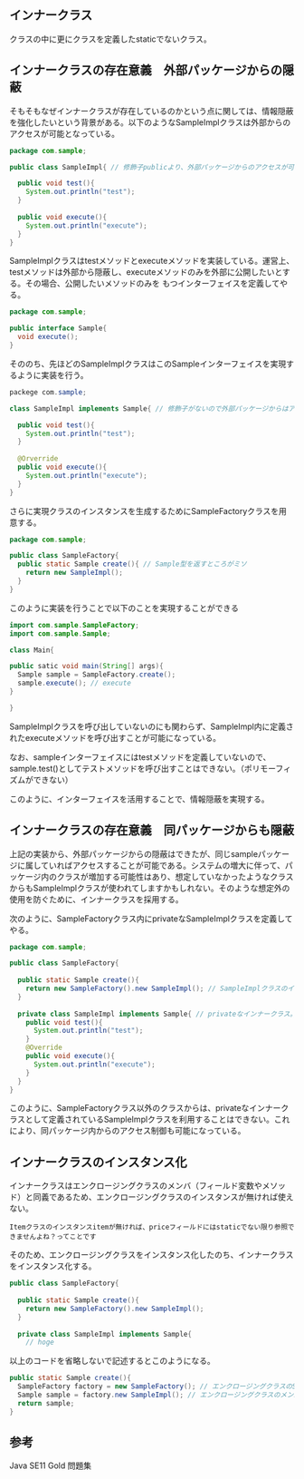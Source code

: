 ## インナークラス

クラスの中に更にクラスを定義したstaticでないクラス。

## インナークラスの存在意義　外部パッケージからの隠蔽

そもそもなぜインナークラスが存在しているのかという点に関しては、情報隠蔽を強化したいという背景がある。以下のようなSampleImplクラスは外部からのアクセスが可能となっている。

```Java
package com.sample;

public class SampleImpl{ // 修飾子publicより、外部パッケージからのアクセスが可能

  public void test(){
    System.out.println("test");
  }
  
  public void execute(){
    System.out.println("execute");
  }
}
```

SampleImplクラスはtestメソッドとexecuteメソッドを実装している。運営上、testメソッドは外部から隠蔽し、executeメソッドのみを外部に公開したいとする。その場合、公開したいメソッドのみを
もつインターフェイスを定義してやる。

```Java
package com.sample;

public interface Sample{
  void execute();
}
```

そののち、先ほどのSampleImplクラスはこのSampleインターフェイスを実現するように実装を行う。

```Java
packege com.sample;

class SampleImpl implements Sample{ // 修飾子がないので外部パッケージからはアクセス不可能

  public void test(){
    System.out.println("test");
  }
  
  @Orverride
  public void execute(){
    System.out.println("execute");
  }
}
```

さらに実現クラスのインスタンスを生成するためにSampleFactoryクラスを用意する。

```Java
package com.sample;

public class SampleFactory{
  public static Sample create(){ // Sample型を返すところがミソ
    return new SampleImpl();
  }
}
```

このように実装を行うことで以下のことを実現することができる

```Java
import com.sample.SampleFactory;
import com.sample.Sample;

class Main{

public satic void main(String[] args){
  Sample sample = SampleFactory.create();
  sample.execute(); // execute
}

}
```

SampleImplクラスを呼び出していないのにも関わらず、SampleImpl内に定義されたexecuteメソッドを呼び出すことが可能になっている。

なお、sampleインターフェイスにはtestメソッドを定義していないので、sample.test()としてテストメソッドを呼び出すことはできない。（ポリモーフィズムができない）

このように、インターフェイスを活用することで、情報隠蔽を実現する。

## インナークラスの存在意義　同パッケージからも隠蔽

上記の実装から、外部パッケージからの隠蔽はできたが、同じsampleパッケージに属していればアクセスすることが可能である。システムの増大に伴って、パッケージ内のクラスが増加する可能性はあり、想定していなかったようなクラスからもSampleImplクラスが使われてしますかもしれない。そのような想定外の使用を防ぐために、インナークラスを採用する。

次のように、SampleFactoryクラス内にprivateなSampleImplクラスを定義してやる。

```Java
package com.sample;

public class SampleFactory{
  
  public static Sample create(){
    return new SampleFactory().new SampleImpl(); // SampleImplクラスのインスタンス化
  }
  
  private class SampleImpl implements Sample{ // privateなインナークラス。外部クラスからはアクセスできない。
    public void test(){
      System.out.println("test");
    }
    @Override
    public void execute(){
      System.out.println("execute");
    }
  }
}
```

このように、SampleFactoryクラス以外のクラスからは、privateなインナークラスとして定義されているSampleImplクラスを利用することはできない。これにより、同パッケージ内からのアクセス制御も可能になっている。

## インナークラスのインスタンス化

インナークラスはエンクロージングクラスのメンバ（フィールド変数やメソッド）と同義であるため、エンクロージングクラスのインスタンスが無ければ使えない。

`Itemクラスのインスタンスitemが無ければ、priceフィールドにはstaticでない限り参照できませんよね？ってことです`

そのため、エンクロージングクラスをインスタンス化したのち、インナークラスをインスタンス化する。

```Java
public class SampleFactory{
  
  public static Sample create(){
    return new SampleFactory().new SampleImpl();
  }
  
  private class SampleImpl implements Sample{
    // hoge
```

以上のコードを省略しないで記述するとこのようになる。

```Java
public static Sample create(){
  SampleFactory factory = new SampleFactory(); // エンクロージングクラスのSampleFactoryクラスのインスタンス化
  Sample sample = factory.new SampleImpl(); // エンクロージングクラスのメンバであるインナークラスSampleImplクラスをインスタンス化し、Sample型に格納
  return sample;
}
```
## 参考

Java SE11 Gold 問題集

